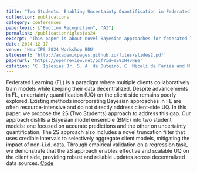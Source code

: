 ```yaml
---
title: "Two Students: Enabling Uncertainty Quantification in Federated Learning Clients"
collection: publications
category: conferences
papertopic: ["Emotion Recognition", "AI"]
permalink: /publication/iglesias24
excerpt: 'This paper is about novel Bayesian approaches for federated learning.'
date: 2024-12-17
venue: 'NeurIPS 2024 Workshop BDU'
slidesurl: 'http://academicpages.github.io/files/slides2.pdf'
paperurl: 'https://openreview.net/pdf?id=eS9xH4vHEe'
citation: 'C. Iglesias Jr, S. A. de Outeiro, C. Miceli de Farias and M. Bolic, Two Students: Enabling Uncertainty Quantification in Federated Learning Clients, NeurIPS 2024 Workshop on Bayesian Decision-making and Uncertainty, 2024.'
---
```


Federated Learning (FL) is a paradigm where multiple clients collaboratively train models while keeping their data decentralized. Despite advancements in FL, uncertainty quantification (UQ) on the client side remains poorly explored. Existing methods incorporating Bayesian approaches in FL are often resource-intensive and do not directly address client-side UQ. In this paper, we propose the 2S (Two Students) approach to address this gap. Our approach distills a Bayesian model ensemble (BME) into two student models: one focused on accurate predictions and the other on uncertainty quantification. The 2S approach also includes a novel truncation filter that uses credible intervals to selectively aggregate client models, mitigating the impact of non-i.i.d. data. Through empirical validation on a regression task, we demonstrate that the 2S approach enables effective and scalable UQ on the client side, providing robust and reliable updates across decentralized data sources.
[Code](https://github.com/cristovaoiglesias/2S)
